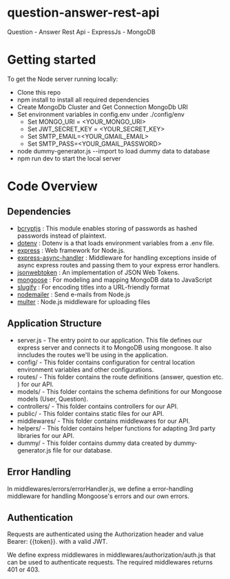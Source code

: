 # question-answer-rest-api
Question - Answer Rest Api - ExpressJs - MongoDB

# Getting started
To get the Node server running locally:
- Clone this repo
- npm install to install all required dependencies
- Create MongoDb Cluster and Get Connection MongoDb URI
- Set environment variables in config.env under ./config/env
  * Set MONGO_URI = <YOUR_MONGO_URI>
  * Set JWT_SECRET_KEY = <YOUR_SECRET_KEY>
  * Set SMTP_EMAIL=<YOUR_GMAIL_EMAIL>
  * Set SMTP_PASS=<YOUR_GMAIL_PASSWORD>
- node dummy-generator.js --import to load dummy data to database
- npm run dev to start the local server

# Code Overview

## Dependencies
- [bcryptjs](https://www.npmjs.com/package/bcryptjs) : This module enables storing of passwords as hashed passwords instead of plaintext.
- [dotenv](https://www.npmjs.com/package/dotenv) : Dotenv is a that loads environment variables from a .env file.
- [express](https://www.npmjs.com/package/express) : Web framework for Node.js.
- [express-async-handler](https://www.npmjs.com/package/express-async-handler) : Middleware for handling exceptions inside of async express routes and passing them to your express error handlers.
- [jsonwebtoken](https://www.npmjs.com/package/jsonwebtoken) : An implementation of JSON Web Tokens.
- [mongoose](https://www.npmjs.com/package/mongoose) : For modeling and mapping MongoDB data to JavaScript
- [slugify](https://www.npmjs.com/package/slugify) : For encoding titles into a URL-friendly format
- [nodemailer](https://www.npmjs.com/package/nodemailer) : Send e-mails from Node.js
- [multer](https://www.npmjs.com/package/multer) : Node.js middleware for uploading files

## Application Structure
- server.js - The entry point to our application. This file defines our express server and connects it to MongoDB using mongoose. It also inncludes the routes we'll be using in the application.
- config/ - This folder contains configuration for central location environment variables and other configurations.
- routes/ - This folder contains the route definitions (answer, question etc. ) for our API.
- models/ - This folder contains the schema definitions for our Mongoose models (User, Question).
- controllers/ - This folder contains controllers for our API.
- public/ - This folder contains static files for our API.
- middlewares/ - This folder contains middlewares for our API.
- helpers/ - This folder contains helper functions for adapting 3rd party libraries for our API.
- dummy/ - This folder contains dummy data created by dummy-generator.js file for our database.

## Error Handling
In middlewares/errors/errorHandler.js, we define a error-handling middleware for handling Mongoose's errors and our own errors.

## Authentication
Requests are authenticated using the Authorization header and value Bearer: {{token}}. with a valid JWT.

We define express middlewares in middlewares/authorization/auth.js that can be used to authenticate requests. The required middlewares returns 401 or 403.
